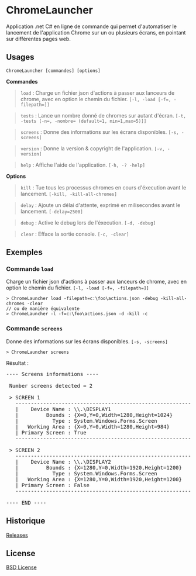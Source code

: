 # ChromeLauncher
Application .net C# en ligne de commande qui permet d'automatiser le lancement de l'application Chrome sur un ou plusieurs écrans, en pointant sur différentes pages web.

## Usages

    ChromeLauncher [commandes] [options]

**Commandes**
> `load` : Charge un fichier json d'actions à passer aux lanceurs de chrome, avec en option le chemin du fichier. `[-l, -load [-f=, -filepath=]]`

> `tests` : Lance un nombre donné de chromes sur autant d'écran. `[-t, -tests [-n=, -nombre= (default=1, min=1,max=5)]]`

> `screens` : Donne des informations sur les écrans disponibles. `[-s, -screens]`

> `version` : Donne la version & copyright de l'application. `[-v, -version]`

> `help` : Affiche l'aide de l'application. `[-h, -? -help]`


**Options**
> `kill` : Tue tous les processus chromes en cours d'éxecution avant le lancement. `[-kill, -kill-all-chromes]`

> `delay` : Ajoute un délai d'attente, exprimé en milisecondes avant le lancement. `[-delay=2500]`

> `debug` : Active le debug lors de l'éxecution. `[-d, -debug]`

> `clear` : Efface la sortie console. `[-c, -clear]`

## Exemples

### Commande `load`
Charge un fichier json d'actions à passer aux lanceurs de chrome, avec en option le chemin du fichier. `[-l, -load [-f=, -filepath=]]`
```
> ChromeLauncher load -filepath=c:\foo\actions.json -debug -kill-all-chromes -clear
// ou de manière équivalente
> ChromeLauncher -l -f=c:\foo\actions.json -d -kill -c
```

### Commande `screens`
Donne des informations sur les écrans disponibles. `[-s, -screens]`
```
> ChromeLauncher screens
```

Résultat :
<pre>
---- Screens informations ----

 Number screens detected = 2

 > SCREEN 1
   ---------------------------------------------------------
   |    Device Name : \\.\DISPLAY1
   |         Bounds : {X=0,Y=0,Width=1280,Height=1024}
   |           Type : System.Windows.Forms.Screen
   |   Working Area : {X=0,Y=0,Width=1280,Height=984}
   | Primary Screen : True
   ---------------------------------------------------------

 > SCREEN 2
   ---------------------------------------------------------
   |    Device Name : \\.\DISPLAY2
   |         Bounds : {X=1280,Y=0,Width=1920,Height=1200}
   |           Type : System.Windows.Forms.Screen
   |   Working Area : {X=1280,Y=0,Width=1920,Height=1200}
   | Primary Screen : False
   ---------------------------------------------------------

---- END ----
</pre>

## Historique
[Releases](https://github.com/AOT-PADI/ChromeLauncher/releases)

## License
[BSD License](https://github.com/AOT-PADI/ChromeLauncher/LICENSE.md)
